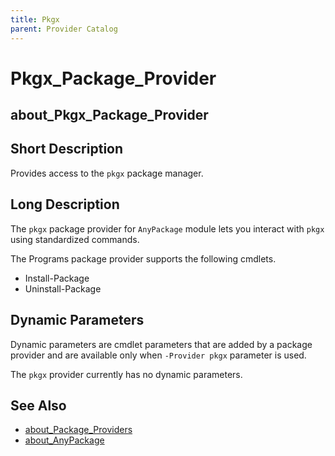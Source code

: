```yaml
---
title: Pkgx
parent: Provider Catalog
---
```


# Pkgx_Package_Provider

## about_Pkgx_Package_Provider

## Short Description

Provides access to the `pkgx` package manager.

## Long Description

The `pkgx` package provider for `AnyPackage` module lets you interact with
`pkgx` using standardized commands.

The Programs package provider supports the following cmdlets.

- Install-Package
- Uninstall-Package

## Dynamic Parameters

Dynamic parameters are cmdlet parameters that are added by a package
provider and are available only when `-Provider pkgx` parameter is used.

The `pkgx` provider currently has no dynamic parameters.

## See Also

- [about_Package_Providers](../../reference/about_Package_Providers.md)
- [about_AnyPackage](../../reference/about_AnyPackage.md)
